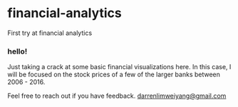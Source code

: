 # financial-analytics
First try at financial analytics

### hello!

Just taking a crack at some basic financial visualizations here. In this case, I will be focused on the stock prices of a few of the larger banks between 2006 - 2016. 

Feel free to reach out if you have feedback. darrenlimweiyang@gmail.com
